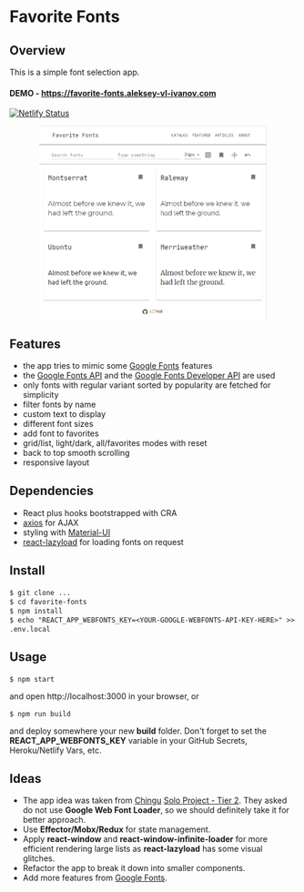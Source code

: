 # Favorite Fonts

## Overview

This is a simple font selection app.

#### DEMO - https://favorite-fonts.aleksey-vl-ivanov.com

[![Netlify Status](https://api.netlify.com/api/v1/badges/1aa71ca4-026f-4ce2-8085-e144ef9ffe0a/deploy-status)](https://app.netlify.com/sites/favorite-fonts-aleksey-vl-ivanov/deploys)

<div align="center">
<img src="favorite-fonts.png" width="400px">
</div>

## Features

- the app tries to mimic some [Google Fonts](https://fonts.google.com) features
- the [Google Fonts API](https://developers.google.com/fonts/docs/getting_started) and the [Google Fonts Developer API](https://developers.google.com/fonts/docs/developer_api) are used
- only fonts with regular variant sorted by popularity are fetched for simplicity
- filter fonts by name
- custom text to display
- different font sizes
- add font to favorites
- grid/list, light/dark, all/favorites modes with reset
- back to top smooth scrolling
- responsive layout

## Dependencies

- React plus hooks bootstrapped with CRA
- [axios](https://github.com/axios/axios) for AJAX
- styling with [Material-UI](https://material-ui.com)
- [react-lazyload](https://github.com/twobin/react-lazyload) for loading fonts on request

## Install

```
$ git clone ...
$ cd favorite-fonts
$ npm install
$ echo "REACT_APP_WEBFONTS_KEY=<YOUR-GOOGLE-WEBFONTS-API-KEY-HERE>" >> .env.local
```

## Usage

```
$ npm start
```

and open http://localhost:3000 in your browser, or

```
$ npm run build
```

and deploy somewhere your new **build** folder. Don't forget to set the **REACT_APP_WEBFONTS_KEY** variable in your GitHub Secrets, Heroku/Netlify Vars, etc.

## Ideas

- The app idea was taken from [Chingu](https://www.chingu.io) [Solo Project - Tier 2](https://github.com/chingu-voyages/soloproject-tier2-favfonts). They asked do not use **Google Web Font Loader**, so we should definitely take it for better approach.
- Use **Effector/Mobx/Redux** for state management.
- Apply **react-window** and **react-window-infinite-loader** for more efficient rendering large lists as **react-lazyload** has some visual glitches.
- Refactor the app to break it down into smaller components.
- Add more features from [Google Fonts](https://fonts.google.com).
